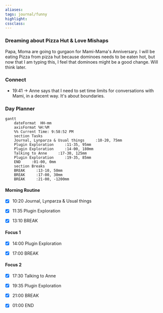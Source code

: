 ```yaml
---
aliases:  
tags: journal/funny 
highlight: 
cssclass:
---
```


### Dreaming about Pizza Hut & Love Mishaps
Papa, Moma are going to gurgaon for Mami-Mama's Anniversary. I will be eating Pizza from pizza hut because dominoes needs to be eaten hot, but now that I am typing this, I feel that dominoes might be a good change. Will think later.
### Connect 
- 19:41 → Anne says that I need to set time limits for conversations with Mami, in a decent way. It's about boundaries.

### Day Planner
```mermaid
gantt
    dateFormat  HH-mm
    axisFormat %H:%M
    %% Current Time: 9:58:52 PM
    section Tasks
    Journal, Lynparza & Usual things     :10-20, 75mm
    Plugin Exploration     :11-35, 95mm
    Plugin Exploration     :14-00, 180mm
    Talking to Anne     :17-30, 125mm
    Plugin Exploration     :19-35, 85mm
    END     :01-00, 0mm
    section Breaks
    BREAK     :13-10, 50mm
    BREAK     :17-00, 30mm
    BREAK     :21-00, -1200mm
```

#### Morning Routine
- [x] 10:20 Journal, Lynparza & Usual things
- [x] 11:35 Plugin Exploration
- [x] 13:10 BREAK
  

#### Focus 1
- [x] 14:00 Plugin Exploration
- [x] 17:00 BREAK


#### Focus 2
- [x] 17:30 Talking to Anne
- [x] 19:35 Plugin Exploration
- [x] 21:00 BREAK
- [x] 01:00 END





